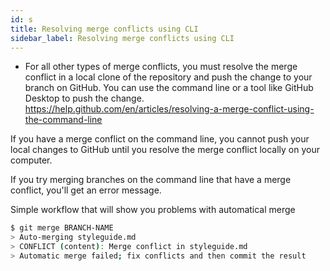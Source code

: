 ```yaml
---
id: s
title: Resolving merge conflicts using CLI
sidebar_label: Resolving merge conflicts using CLI
---
```


<!-- ## resolving-a-merge-conflict-using-the-command-line -->

- For all other types of merge conflicts, you must resolve the merge conflict in a local clone of the repository and push the change to your branch on GitHub. You can use the command line or a tool like GitHub Desktop to push the change.
https://help.github.com/en/articles/resolving-a-merge-conflict-using-the-command-line


If you have a merge conflict on the command line, you cannot push your local changes to GitHub until you resolve the merge conflict locally on your computer.

If you try merging branches on the command line that have a merge conflict, you'll get an error message.

Simple workflow that will show you problems with automatical merge

```sh
$ git merge BRANCH-NAME
> Auto-merging styleguide.md
> CONFLICT (content): Merge conflict in styleguide.md
> Automatic merge failed; fix conflicts and then commit the result
```

